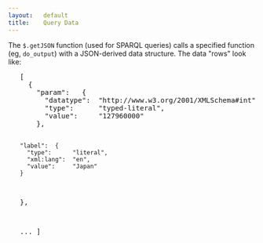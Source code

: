 ```yaml
---
layout:   default
title:    Query Data
---
```


The `$.getJSON` function (used for SPARQL queries) calls a specified
function (eg, `do_output`) with a JSON-derived data structure.
The data "rows" look like:

<ul>
  <pre>
[
  {
    "param":   {
      "datatype":  "http://www.w3.org/2001/XMLSchema#int",
      "type":      "typed-literal",
      "value":     "127960000"
    },

    "label":  {
      "type":      "literal",
      "xml:lang":  "en",
      "value":     "Japan"
    }
  },

  ...
]
  </pre>
</ul>
